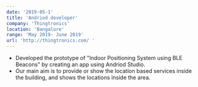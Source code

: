 ```yaml
---
date: '2019-05-1'
title: 'Andriod developer'
company: 'Thingtronics'
location: 'Bangalore'
range: 'May 2019- June 2019'
url: 'http://thingtronics.com/ '
---
```


- Developed the prototype of "Indoor Positioning System using BLE Beacons" by creating an app using Andriod Studio.
- Our main aim is to provide or show the location based services inside the building, and shows the locations inside the area.